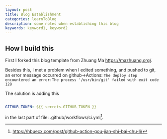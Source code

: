 ```yaml
---
layout: post
title: Blog Establishment
categories: learnToBlog
description: some notes when establishing this blog
keywords: keyword1, keyword2
---
```


## How I build this

First I forked this blog template from 
Zhuang Ma
https://mazhuang.org/.

Besides this, I met a problem when I edited something, and pushed to git, an error message occurred on github->Actions:
`The deploy step encountered an error:The process '/usr/bin/git' failed with exit code 128`

The solution is adding this

```yml

GITHUB_TOKEN: ${{ secrets.GITHUB_TOKEN }}

```

in the last part of file: .github/workflows/ci.yml[^1].


[^1]:<https://hbuecx.com/post/github-action-gou-jian-shi-bai-chu-li/>